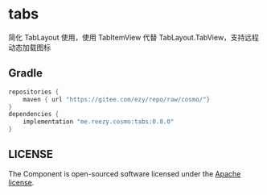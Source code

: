 # tabs

简化 TabLayout 使用，使用 TabItemView 代替 TabLayout.TabView，支持远程动态加载图标

## Gradle

``` groovy
repositories {
    maven { url "https://gitee.com/ezy/repo/raw/cosmo/"}
}
dependencies {
    implementation "me.reezy.cosmo:tabs:0.8.0"
}
```


## LICENSE

The Component is open-sourced software licensed under the [Apache license](LICENSE).